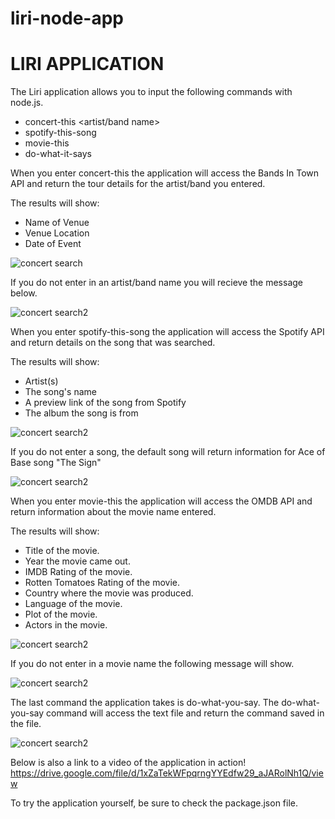 # liri-node-app

# LIRI APPLICATION #

The Liri application allows you to input the following commands with node.js.

* concert-this <artist/band name>
* spotify-this-song <song name>
* movie-this <movie name>
* do-what-it-says 
  
  
 When you enter concert-this the application will access the Bands In Town API and return the tour details for the artist/band you entered. 
 
 The results will show:
 * Name of Venue
 * Venue Location
 * Date of Event
 
 ![concert search](./liri-pics/concertArtist.PNG)
 
 If you do not enter in an artist/band name you will recieve the message below.
 
 

 ![concert search2](./liri-pics/concert.PNG)
 
 
 When you enter spotify-this-song the application will access the Spotify API and return details on the song that was searched.
 
 The results will show:
 
 * Artist(s)
 * The song's name
 * A preview link of the song from Spotify
 * The album the song is from 
 
 ![concert search2](./liri-pics/spotifySong.PNG)
 
 If you do not enter a song, the default song will return information for Ace of Base song "The Sign"
 
 
  ![concert search2](./liri-pics/spotify.PNG)
  
  When you enter movie-this the application will access the OMDB API and return information about the movie name entered.
  
  The results will show:
  
   * Title of the movie.
   * Year the movie came out.
   * IMDB Rating of the movie.
   * Rotten Tomatoes Rating of the movie.
   * Country where the movie was produced.
   * Language of the movie.
   * Plot of the movie.
   * Actors in the movie.
   
   
![concert search2](./liri-pics/movieName.PNG)

If you do not enter in a movie name the following message will show.

![concert search2](./liri-pics/movie.PNG)

The last command the application takes is do-what-you-say. The do-what-you-say command will access the text file and return the command saved in the file. 

![concert search2](./liri-pics/doWhat.PNG)
 

Below is also a link to a video of the application in action!
https://drive.google.com/file/d/1xZaTekWFpqrngYYEdfw29_aJARolNh1Q/view

To try the application yourself, be sure to check the package.json file.



